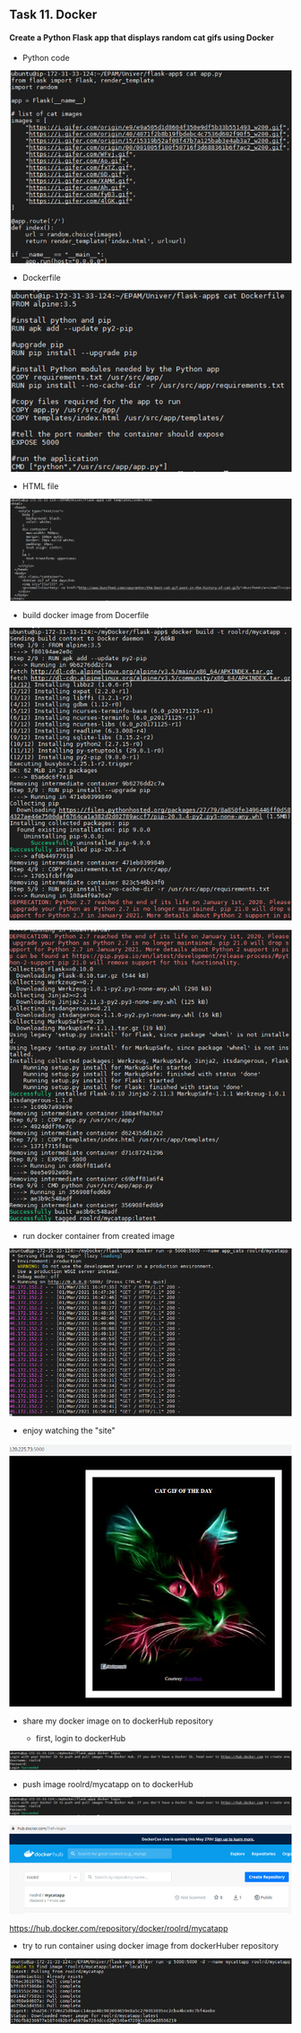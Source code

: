 ## Task 11. Docker  

#### Create a Python Flask app that displays random cat gifs using Docker 
 
- Python code

![11.1](./scr/2021-03-01_151642.jpg)  


- Dockerfile

![11.2](./scr/2021-03-01_151718.jpg)  


- HTML file

![11.3](./scr/2021-03-01_151801.jpg)  


- build docker image from Docerfile

![11.4](./scr/2021-03-01_180525.jpg)  

![11.5](./scr/2021-03-01_180637.jpg)  


- run docker container from created image

![11.6](./scr/2021-03-01_184719.jpg)  


- enjoy watching the "site"

![11.7](./scr/2021-03-01_185115.jpg)  


- share my docker image on to dockerHub repository

  - first, login to dockerHub

![11.8](./scr/2021-03-01_185635.jpg)  

  - push image roolrd/mycatapp on to dockerHub
  
![11.9](./scr/2021-03-01_185635.jpg)  

![11.10](./scr/2021-03-01_185937.jpg)  


https://hub.docker.com/repository/docker/roolrd/mycatapp  


- try to run container using docker image from dockerHuber repository

![11.10](./scr/2021-03-02_152556.jpg)  


